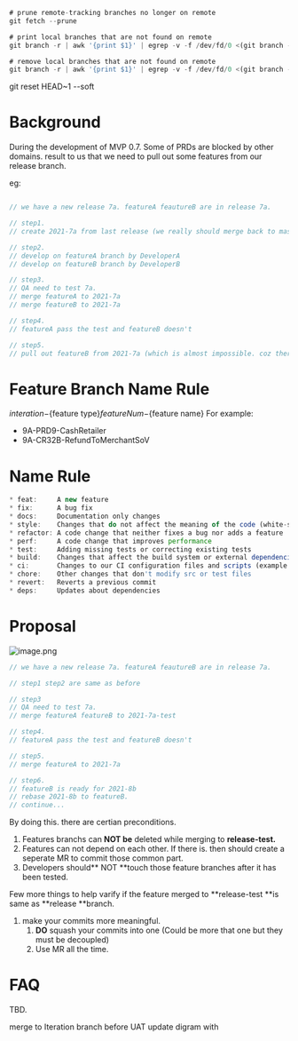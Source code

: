 
```javascript
# prune remote-tracking branches no longer on remote
git fetch --prune

# print local branches that are not found on remote
git branch -r | awk '{print $1}' | egrep -v -f /dev/fd/0 <(git branch -vv | grep origin) | awk '{print $1}'

# remove local branches that are not found on remote
git branch -r | awk '{print $1}' | egrep -v -f /dev/fd/0 <(git branch -vv | grep origin) | awk '{print $1}' | xargs git branch -d
```
git reset HEAD~1 --soft

# Background
During the development of MVP 0.7. Some of PRDs are blocked by other domains. result to us that we need to pull out some features from our release branch. 

eg:
```javascript

// we have a new release 7a. featureA feautureB are in release 7a.

// step1. 
// create 2021-7a from last release (we really should merge back to master. BTW)eg: 2021-6b

// step2. 
// develop on featureA branch by DeveloperA
// develop on featureB branch by DeveloperB

// step3.
// QA need to test 7a. 
// merge featureA to 2021-7a
// merge featureB to 2021-7a

// step4. 
// featureA pass the test and featureB doesn't

// step5. 
// pull out featureB from 2021-7a (which is almost impossible. coz there may featureC featureD depend on featureB)

```

# Feature Branch Name Rule
${interation}-${feature type}${feature Num}-${feature name}
For example:

- 9A-PRD9-CashRetailer 
- 9A-CR32B-RefundToMerchantSoV 

# Name Rule
```javascript
* feat:     A new feature
* fix:      A bug fix
* docs:     Documentation only changes
* style:    Changes that do not affect the meaning of the code (white-space, formatting, missing semi-colons, etc)
* refactor: A code change that neither fixes a bug nor adds a feature
* perf:     A code change that improves performance
* test:     Adding missing tests or correcting existing tests
* build:    Changes that affect the build system or external dependencies (scopes: gulp, npm)
* ci:       Changes to our CI configuration files and scripts (example scopes: Travis, Gitlabs)
* chore:    Other changes that don't modify src or test files
* revert:   Reverts a previous commit
* deps:     Updates about dependencies
```

# Proposal
![image.png](https://cdn.nlark.com/yuque/0/2021/png/991609/1630996320159-b80a7ec5-4d14-4469-aa62-b30c8eda2313.png#averageHue=%23f6f5f4&clientId=ubbb4d41d-bf8c-4&from=drop&id=ucb75e45c&originHeight=756&originWidth=744&originalType=binary&ratio=1&rotation=0&showTitle=false&size=96107&status=done&style=none&taskId=u97c34cf6-bd5d-47ab-ac6a-88732551402&title=)

```javascript
// we have a new release 7a. featureA feautureB are in release 7a.

// step1 step2 are same as before

// step3 
// QA need to test 7a. 
// merge featureA featureB to 2021-7a-test

// step4. 
// featureA pass the test and featureB doesn't

// step5.
// merge featureA to 2021-7a

// step6.
// featureB is ready for 2021-8b
// rebase 2021-8b to featureB.
// continue...
```

By doing this. there are certian preconditions. 

1. Features branchs can **NOT be** deleted while merging to **release-test.**
2. Features can not depend on each other. If there is. then should create a seperate MR to commit those common part.
3. Developers should** NOT **touch those feature branches after it has been tested.


Few more things to help varify if the feature merged to **release-test **is same as **release **branch.

1. make your commits more meaningful. 
   1. **DO** squash your commits into one (Could be more that one but they must be decoupled)
   2. Use MR all the time. 
# 
# FAQ
TBD.

merge to Iteration branch before UAT
update digram with 
